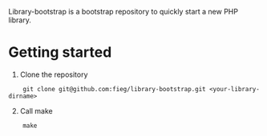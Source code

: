 Library-bootstrap is a bootstrap repository to quickly start a new PHP library.

Getting started
===============

1. Clone the repository

```
    git clone git@github.com:fieg/library-bootstrap.git <your-library-dirname>
```

2. Call make

```
    make
```
